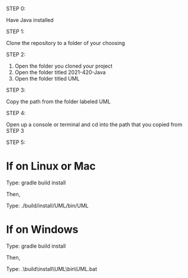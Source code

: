 STEP 0:

Have Java installed

STEP 1:

Clone the repository to a folder of your choosing

STEP 2:
1. Open the folder you cloned your project
2. Open the folder titled 2021-420-Java
3. Open the folder titled UML

STEP 3:

Copy the path from the folder labeled UML

STEP 4:

Open up a console or terminal and cd into the path that you copied from STEP 3

STEP 5:

# If on Linux or Mac
  Type:     gradle build install
  
  Then,
  
  Type:     ./build/install/UML/bin/UML
  
# If on Windows
  Type:     gradle build install
  
  Then,
 
  Type:     .\build\install\UML\bin\UML.bat

